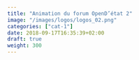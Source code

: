 ```yaml
---
title: "Animation du forum OpenD’état 2"
image: "/images/logos/logos_02.png"
categories: ["cat-1"]
date: 2018-09-17T16:35:39+02:00
draft: true
weight: 300
---
```


